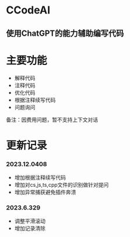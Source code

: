 # CCodeAI

## 使用ChatGPT的能力辅助编写代码

# 主要功能

- 解释代码
- 注释代码
- 优化代码
- 根据注释续写代码
- 问题询问

备注：因费用问题，暂不支持上下文对话

# 更新记录

### 2023.12.0408

- 增加根据注释续写代码
- 增加对cs,js,ts,cpp文件的识别做针对提问
- 增加异常捕获避免插件奔溃

### 2023.6.329

- 调整平滑滚动
- 增加记录清除